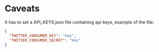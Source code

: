 # Caveats

It has to set a API_KEYS.json file containing api keys, example of the file:

```json
{
  "TWITTER_CONSUMER_KEY": "key",
  "TWITTER_CONSUMER_SECRET": "key"
}
```
